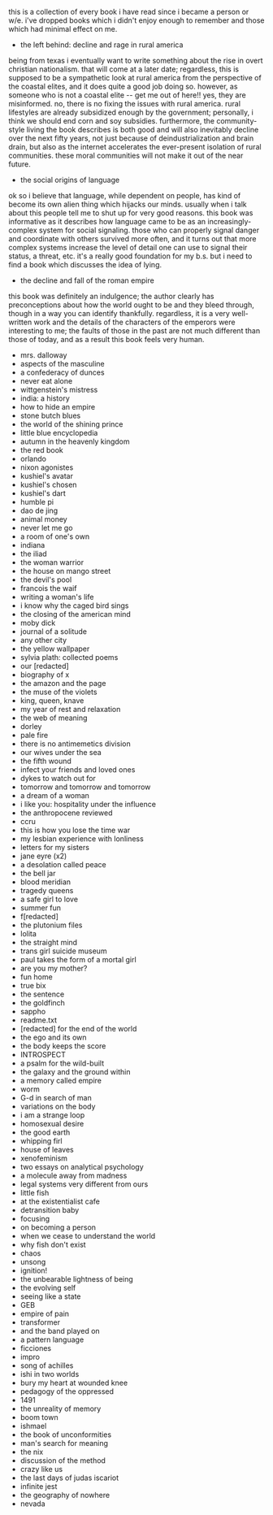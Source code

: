 this is a collection of every book i have read since i became a person or w/e. i've dropped books which i didn't enjoy enough to remember and those which had minimal effect on me.

- the left behind: decline and rage in rural america

being from texas i eventually want to write something about the rise in overt christian nationalism. that will come at a later date; regardless, this is supposed to be a sympathetic look at rural america from the perspective of the coastal elites, and it does quite a good job doing so. however, as someone who is not a coastal elite -- get me out of here!! yes, they are misinformed. no, there is no fixing the issues with rural america. rural lifestyles are already subsidized enough by the government; personally, i think we should end corn and soy subsidies. furthermore, the community-style living the book describes is both good and will also inevitably decline over the next fifty years, not just because of deindustrialization and brain drain, but also as the internet accelerates the ever-present isolation of rural communities. these moral communities will not make it out of the near future.

- the social origins of language

ok so i believe that language, while dependent on people, has kind of become its own alien thing which hijacks our minds. usually when i talk about this people tell me to shut up for very good reasons. this book was informative as it describes how language came to be as an increasingly-complex system for social signaling. those who can properly signal danger and coordinate with others survived more often, and it turns out that more complex systems increase the level of detail one can use to signal their status, a threat, etc. it's a really good foundation for my b.s. but i need to find a book which discusses the idea of lying.

- the decline and fall of the roman empire

this book was definitely an indulgence; the author clearly has preconceptions about how the world ought to be and they bleed through, though in a way you can identify thankfully. regardless, it is a very well-written work and the details of the characters of the emperors were interesting to me; the faults of those in the past are not much different than those of today, and as a result this book feels very human.
  
- mrs. dalloway
- aspects of the masculine
- a confederacy of dunces
- never eat alone
- wittgenstein's mistress
- india: a history
- how to hide an empire
- stone butch blues
- the world of the shining prince
- little blue encyclopedia
- autumn in the heavenly kingdom
- the red book
- orlando
- nixon agonistes
- kushiel's avatar
- kushiel's chosen
- kushiel's dart
- humble pi
- dao de jing
- animal money
- never let me go
- a room of one's own
- indiana
- the iliad
- the woman warrior
- the house on mango street
- the devil's pool
- francois the waif
- writing a woman's life
- i know why the caged bird sings
- the closing of the american mind
- moby dick
- journal of a solitude
- any other city
- the yellow wallpaper
- sylvia plath: collected poems
- our [redacted]
- biography of x
- the amazon and the page
- the muse of the violets
- king, queen, knave
- my year of rest and relaxation
- the web of meaning
- dorley
- pale fire
- there is no antimemetics division
- our wives under the sea
- the fifth wound
- infect your friends and loved ones
- dykes to watch out for
- tomorrow and tomorrow and tomorrow
- a dream of a woman
- i like you: hospitality under the influence
- the anthropocene reviewed
- ccru
- this is how you lose the time war
- my lesbian experience with lonliness
- letters for my sisters
- jane eyre (x2)
- a desolation called peace
- the bell jar
- blood meridian
- tragedy queens
- a safe girl to love
- summer fun
- f[redacted]
- the plutonium files
- lolita
- the straight mind
- trans girl suicide museum
- paul takes the form of a mortal girl
- are you my mother?
- fun home
- true bix
- the sentence
- the goldfinch
- sappho
- readme.txt
- [redacted] for the end of the world
- the ego and its own
- the body keeps the score
- INTROSPECT
- a psalm for the wild-built
- the galaxy and the ground within
- a memory called empire
- worm
- G-d in search of man
- variations on the body
- i am a strange loop
- homosexual desire
- the good earth
- whipping firl
- house of leaves
- xenofeminism
- two essays on analytical psychology
- a molecule away from madness
- legal systems very different from ours
- little fish
- at the existentialist cafe
- detransition baby
- focusing
- on becoming a person
- when we cease to understand the world
- why fish don't exist
- chaos
- unsong
- ignition!
- the unbearable lightness of being
- the evolving self
- seeing like a state
- GEB
- empire of pain
- transformer
- and the band played on
- a pattern language
- ficciones
- impro
- song of achilles
- ishi in two worlds
- bury my heart at wounded knee
- pedagogy of the oppressed
- 1491
- the unreality of memory
- boom town
- ishmael
- the book of unconformities
- man's search for meaning
- the nix
- discussion of the method
- crazy like us
- the last days of judas iscariot
- infinite jest
- the geography of nowhere
- nevada
